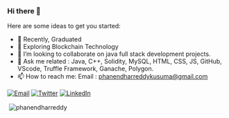 ### Hi there 👋

Here are some ideas to get you started:

- 🔭 Recently, Graduated
- 🌱 Exploring Blockchain Technology
- 👯 I’m looking to collaborate on java full stack development projects.
- 💬 Ask me related : Java, C++, Solidity, MySQL, HTML, CSS, JS, GitHub, VScode, Truffle Framework, Ganache, Polygon.
- 📫 How to reach me: 
           Email     : phanendharreddykusuma@gmail.com
<p align="left">
<a href="phanendharreddykusuma@gmail.com" target="blank"> <img align="center" alt="Email" /></a>
<a href="https://twitter.com/phanendharr_ddy" target="blank"><img align="center"  alt="Twitter" /></a>
<a href="https://linkedin.com/in/https://www.linkedin.com/in/phanendharreddy/" target="blank"><img align="center"  alt="LinkedIn" /></a>
</p>     


<p>&nbsp;<img align="center" src="https://github-readme-stats.vercel.app/api?username=phanendharreddy&show_icons=true&locale=en" alt="phanendharreddy" /></p>
